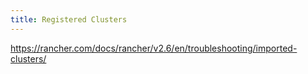 ```yaml
---
title: Registered Clusters
---
```


https://rancher.com/docs/rancher/v2.6/en/troubleshooting/imported-clusters/